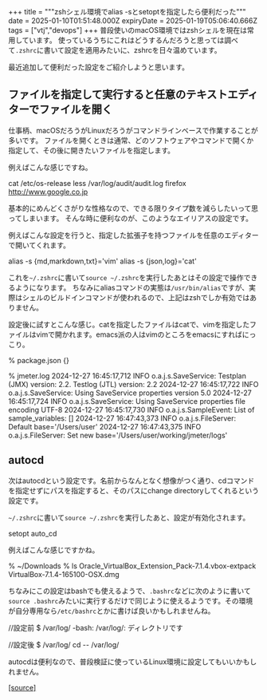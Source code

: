 +++
title = """zshシェル環境でalias -sとsetoptを指定したら便利だった"""
date = 2025-01-10T01:51:48.000Z
expiryDate = 2025-01-19T05:06:40.666Z
tags = ["vtj","devops"]
+++
普段使いのmacOS環境ではzshシェルを現在は常用しています。 使っているうちにこれはどうするんだろうと思っては調べて`.zshrc`に書いて設定を適用みたいに、zshrcを日々温めています。

最近追加して便利だった設定をご紹介しようと思います。

ファイルを指定して実行すると任意のテキストエディターでファイルを開く
----------------------------------

仕事柄、macOSだろうがLinuxだろうがコマンドラインベースで作業することが多いです。 ファイルを開くときは通常、どのソフトウェアやコマンドで開くか指定して、その後に開きたいファイルを指定します。

例えばこんな感じですね。

cat /etc/os-release
less /var/log/audit/audit.log
firefox http://www.google.co.jp

基本的にめんどくさがりな性格なので、できる限りタイプ数を減らしたいって思ってしまいます。 そんな時に便利なのが、このようなエイリアスの設定です。

例えばこんな設定を行うと、指定した拡張子を持つファイルを任意のエディターで開いてくれます。

alias -s {md,markdown,txt}='vim'
alias -s {json,log}='cat'

これを`~/.zshrc`に書いて`source ~/.zshrc`を実行したあとはその設定で操作できるようになります。 ちなみにaliasコマンドの実態は`/usr/bin/alias`ですが、実際はシェルのビルドインコマンドが使われるので、上記はzshでしか有効ではありません。

設定後に試すとこんな感じ。catを指定したファイルはcatで、vimを指定したファイルはvimで開かれます。emacs派の人はvimのところをemacsにすればにっこり。

% package.json
{}

% jmeter.log
2024-12-27 16:45:17,712 INFO o.a.j.s.SaveService: Testplan (JMX) version: 2.2. Testlog (JTL) version: 2.2
2024-12-27 16:45:17,722 INFO o.a.j.s.SaveService: Using SaveService properties version 5.0
2024-12-27 16:45:17,724 INFO o.a.j.s.SaveService: Using SaveService properties file encoding UTF-8
2024-12-27 16:45:17,730 INFO o.a.j.s.SampleEvent: List of sample\_variables: \[\]
2024-12-27 16:47:43,373 INFO o.a.j.s.FileServer: Default base='/Users/user'
2024-12-27 16:47:43,375 INFO o.a.j.s.FileServer: Set new base='/Users/user/working/jmeter/logs'

autocd
------

次はautocdという設定です。名前からなんとなく想像がつく通り、cdコマンドを指定せずにパスを指定すると、そのパスにchange directoryしてくれるという設定です。

`~/.zshrc`に書いて`source ~/.zshrc`を実行したあと、設定が有効化されます。

setopt auto\_cd

例えばこんな感じですかね。

% ~/Downloads 
% ls
Oracle\_VirtualBox\_Extension\_Pack-7.1.4.vbox-extpack
VirtualBox-7.1.4-165100-OSX.dmg

ちなみにこの設定はbashでも使えるようで、`.bashrc`などに次のように書いて`source .bashrc`みたいに実行するだけで同じように使えるようです。その環境が自分専用なら`/etc/bashrc`とかに書けば良いかもしれませんね。

//設定前 
$ /var/log/
-bash: /var/log/: ディレクトリです

//設定後
$ /var/log/
cd -- /var/log/

autocdは便利なので、普段検証に使っているLinux環境に設定してもいいかもしれません。

[[source]](https://devops-blog.virtualtech.jp/entry/20250110/1736473908)
